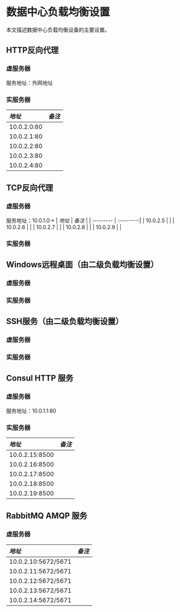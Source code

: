 # 数据中心负载均衡设置

本文描述数据中心负载均衡设备的主要设置。

## HTTP反向代理
### 虚服务器
服务地址：外网地址
### 实服务器
| *地址*    |    *备注* |
| :-------- | :--------:|
| 10.0.2.0:80  |  |
| 10.0.2.1:80  |  |
| 10.0.2.2:80  |  |
| 10.0.2.3:80  |  |
| 10.0.2.4:80  |  |

## TCP反向代理
### 虚服务器
服务地址：10.0.1.0:* 
| *地址*    |    *备注* |
| :-------- | :--------:|
| 10.0.2.5  |  |
| 10.0.2.6  |  |
| 10.0.2.7  |  |
| 10.0.2.8  |  |
| 10.0.2.9  |  |
### 实服务器

## Windows远程桌面（由二级负载均衡设置）
### 虚服务器

### 实服务器

## SSH服务（由二级负载均衡设置）
### 虚服务器

### 实服务器


## Consul HTTP 服务

### 虚服务器
服务地址：10.0.1.1:80

### 实服务器
| *地址*    |    *备注* |
| :-------- | :--------:|
| 10.0.2.15:8500  |  |
| 10.0.2.16:8500  |  |
| 10.0.2.17:8500  |  |
| 10.0.2.18:8500  |  |
| 10.0.2.19:8500  |  |

## RabbitMQ AMQP 服务

### 虚服务器

| *地址*    |    *备注* |
| :-------- | :--------:|
| 10.0.2.10:5672/5671  |  |
| 10.0.2.11:5672/5671  |  |
| 10.0.2.12:5672/5671  |  |
| 10.0.2.13:5672/5671  |  |
| 10.0.2.14:5672/5671  |  |
